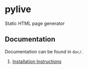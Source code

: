 # pylive

Static HTML page generator

## Documentation

Documentation can be found in `doc/`.

  1. [Installation Instructions](doc/INSTALL.md)
